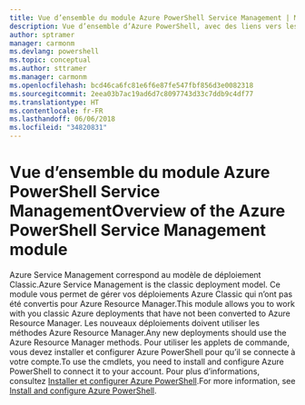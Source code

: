 ```yaml
---
title: Vue d’ensemble du module Azure PowerShell Service Management | Microsoft Docs
description: Vue d’ensemble d’Azure PowerShell, avec des liens vers les procédures d’installation et de configuration.
author: sptramer
manager: carmonm
ms.devlang: powershell
ms.topic: conceptual
ms.author: sttramer
ms.manager: carmonm
ms.openlocfilehash: bcd46ca6fc81e6f6e87fe547fbf856d3e0082318
ms.sourcegitcommit: 2eea03b7ac19ad6d7c8097743d33c7ddb9c4df77
ms.translationtype: HT
ms.contentlocale: fr-FR
ms.lasthandoff: 06/06/2018
ms.locfileid: "34820831"
---
```

# <a name="overview-of-the-azure-powershell-service-management-module"></a><span data-ttu-id="fd69b-103">Vue d’ensemble du module Azure PowerShell Service Management</span><span class="sxs-lookup"><span data-stu-id="fd69b-103">Overview of the Azure PowerShell Service Management module</span></span>

<span data-ttu-id="fd69b-104">Azure Service Management correspond au modèle de déploiement Classic.</span><span class="sxs-lookup"><span data-stu-id="fd69b-104">Azure Service Management is the classic deployment model.</span></span> <span data-ttu-id="fd69b-105">Ce module vous permet de gérer vos déploiements Azure Classic qui n’ont pas été convertis pour Azure Resource Manager.</span><span class="sxs-lookup"><span data-stu-id="fd69b-105">This module allows you to work with you classic Azure deployments that have not been converted to Azure Resource Manager.</span></span> <span data-ttu-id="fd69b-106">Les nouveaux déploiements doivent utiliser les méthodes Azure Resource Manager.</span><span class="sxs-lookup"><span data-stu-id="fd69b-106">Any new deployments should use the Azure Resource Manager methods.</span></span> <span data-ttu-id="fd69b-107">Pour utiliser les applets de commande, vous devez installer et configurer Azure PowerShell pour qu’il se connecte à votre compte.</span><span class="sxs-lookup"><span data-stu-id="fd69b-107">To use the cmdlets, you need to install and configure Azure PowerShell to connect it to your account.</span></span> <span data-ttu-id="fd69b-108">Pour plus d’informations, consultez [Installer et configurer Azure PowerShell](install-azure-ps.md).</span><span class="sxs-lookup"><span data-stu-id="fd69b-108">For more information, see [Install and configure Azure PowerShell](install-azure-ps.md).</span></span>
